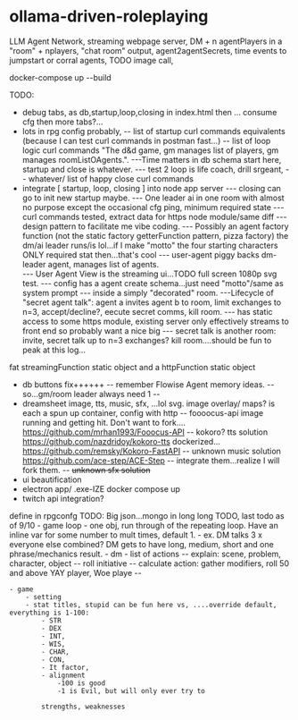 # ollama-driven-roleplaying
LLM Agent Network, streaming webpage server, DM + n agentPlayers in a "room" + nplayers, "chat room" output, agent2agentSecrets, time events to jumpstart or corral agents, TODO image call, 

docker-compose up --build

TODO: 
- debug tabs, as db,startup,loop,closing in index.html then ... consume cfg then more tabs?... 
- lots in rpg config probably, 
 -- list of startup curl commands equivalents (because I can test curl commands in postman fast...)
 -- list of loop logic curl commands "The d&d game, gm manages list of players, gm manages roomListOAgents.". 
    ---Time matters in db schema start here, startup and close is whatever.
    --- test 2 loop is life coach, drill srgeant, 
 -- whatever/ list of happy close curl commands
- integrate [ startup, loop, closing ] into node app server
 --- closing can go to init new startup maybe. 
 --- One leader ai in one room with almost no purpose except the occasional cfg ping, minimum required state
 --- curl commands tested, extract data for https node module/same diff
 --- design pattern to facilitate me vibe coding. 
 --- Possibly an agent factory function (not the static factory getterFunction pattern, pizza factory) the dm/ai leader runs/is lol...if I make "motto" the four starting characters ONLY required stat then...that's cool
    --- user-agent  piggy backs dm-leader agent, manages list of agents.  
    --- User Agent View is the streaming ui...TODO full screen 1080p svg test.
    --- config has  a agent create schema...just need "motto"/same as system prompt
 --- inside a simply "decorated" room. 
    ---Lifecycle of "secret agent talk": agent a invites agent b to room, limit exchanges to n=3, accept/decline?, eecute secret comms, kill room.
 --- has static access to some https module, existing server only effectively streams to front end so probably want a nice big
 --- secret talk is another room: invite, secret talk up to n=3 exchanges? kill room....should be fun to peak at this log...
 


 fat streamingFunction static object and a httpFunction static object
- db buttons fix++++++ 
 -- remember Flowise Agent memory ideas.
 -- so...gm/room leader always need 1
 -- 
- dreamsheet image, tts, music, sfx, ...lol svg. image overlay/ maps? is each a spun up container, config with http
    -- foooocus-api image running and getting hit. Don't want to fork.... https://github.com/mrhan1993/Fooocus-API
    -- kokoro? tts solution https://github.com/nazdridoy/kokoro-tts dockerized... https://github.com/remsky/Kokoro-FastAPI
    -- unknown music solution https://github.com/ace-step/ACE-Step
    -- integrate them...realize I will fork them.
    -- ~~unknown sfx solution~~
- ui beautification
- electron app/ .exe-IZE docker compose up
- twitch api integration?


define in rpgconfg TODO:
Big json...mongo in long long TODO, last todo as of 9/10
    - game loop
        - one obj, run through of the repeating loop. Have an inline var for some number to mult times, default 1. 
        - ex. DM talks 3 x everyone else combined? DM gets to have long, medium, short and one phrase/mechanics result.
    - dm
        - list of actions
        -- explain: scene, problem, character, object
        -- roll initiative
        -- calculate action: gather modifiers, roll 50 and above YAY player, Woe playe
        -- 

    - game
        - setting
        - stat titles, stupid can be fun here vs, ....override default, everything is 1-100: 
            - STR
            - DEX 
            - INT, 
            - WIS, 
            - CHAR, 
            - CON, 
            - It factor, 
            - alignment
                -100 is good
                -1 is Evil, but will only ever try to
                
            strengths, weaknesses
